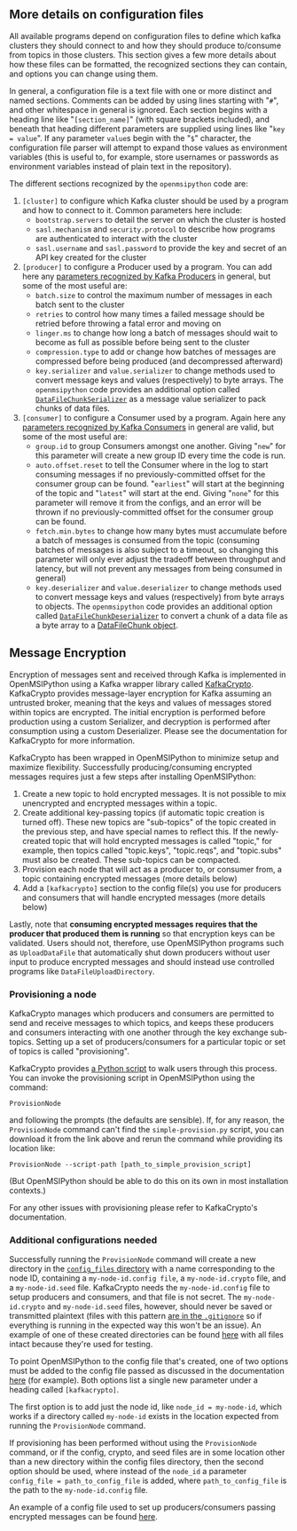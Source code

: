 ## More details on configuration files

All available programs depend on configuration files to define which kafka clusters they should connect to and how they should produce to/consume from topics in those clusters. This section gives a few more details about how these files can be formatted, the recognized sections they can contain, and options you can change using them.

In general, a configuration file is a text file with one or more distinct and named sections. Comments can be added by using lines starting with "`#`", and other whitespace in general is ignored. Each section begins with a heading line like "`[section_name]`" (with square brackets included), and beneath that heading different parameters are supplied using lines like "`key = value`". If any parameter `value`s begin with the "`$`" character, the configuration file parser will attempt to expand those values as environment variables (this is useful to, for example, store usernames or passwords as environment variables instead of plain text in the repository).

The different sections recognized by the `openmsipython` code are:
1. `[cluster]` to configure which Kafka cluster should be used by a program and how to connect to it. Common parameters here include:
    - `bootstrap.servers` to detail the server on which the cluster is hosted
    - `sasl.mechanism` and `security.protocol` to describe how programs are authenticated to interact with the cluster
    - `sasl.username` and `sasl.password` to provide the key and secret of an API key created for the cluster
1. `[producer]` to configure a Producer used by a program. You can add here any [parameters recognized by Kafka Producers](https://docs.confluent.io/platform/current/installation/configuration/producer-configs.html) in general, but some of the most useful are:
    - `batch.size` to control the maximum number of messages in each batch sent to the cluster
    - `retries` to control how many times a failed message should be retried before throwing a fatal error and moving on
    - `linger.ms` to change how long a batch of messages should wait to become as full as possible before being sent to the cluster 
    - `compression.type` to add or change how batches of messages are compressed before being produced (and decompressed afterward)
    - `key.serializer` and `value.serializer` to change methods used to convert message keys and values (respectively) to byte arrays. The `openmsipython` code provides an additional option called [`DataFileChunkSerializer`](./serialization.py#L91-#L116) as a message value serializer to pack chunks of data files.
1. `[consumer]` to configure a Consumer used by a program. Again here any [parameters recognized by Kafka Consumers](https://docs.confluent.io/platform/current/installation/configuration/consumer-configs.html) in general are valid, but some of the most useful are:
    - `group.id` to group Consumers amongst one another. Giving "`new`" for this parameter will create a new group ID every time the code is run.
    - `auto.offset.reset` to tell the Consumer where in the log to start consuming messages if no previously-committed offset for the consumer group can be found. "`earliest`" will start at the beginning of the topic and "`latest`" will start at the end. Giving "`none`" for this parameter will remove it from the configs, and an error will be thrown if no previously-committed offset for the consumer group can be found.
    - `fetch.min.bytes` to change how many bytes must accumulate before a batch of messages is consumed from the topic (consuming batches of messages is also subject to a timeout, so changing this parameter will only ever adjust the tradeoff between throughput and latency, but will not prevent any messages from being consumed in general)
    - `key.deserializer` and `value.deserializer` to change methods used to convert message keys and values (respectively) from byte arrays to objects. The `openmsipython` code provides an additional option called [`DataFileChunkDeserializer`](./serialization.py#L118-#L160) to convert a chunk of a data file as a byte array to a [DataFileChunk object](../data_file_io/data_file_chunk.py).

## Message Encryption

Encryption of messages sent and received through Kafka is implemented in OpenMSIPython using a Kafka wrapper library called [KafkaCrypto](https://github.com/tmcqueen-materials/kafkacrypto). KafkaCrypto provides message-layer encryption for Kafka assuming an untrusted broker, meaning that the keys and values of messages stored within topics are encrypted. The initial encryption is performed before production using a custom Serializer, and decryption is performed after consumption using a custom Deserializer. Please see the documentation for KafkaCrypto for more information.

KafkaCrypto has been wrapped in OpenMSIPython to minimize setup and maximize flexibility. Successfully producing/consuming encrypted messages requires just a few steps after installing OpenMSIPython:
1. Create a new topic to hold encrypted messages. It is not possible to mix unencrypted and encrypted messages within a topic.
1. Create additional key-passing topics (if automatic topic creation is turned off). These new topics are "sub-topics" of the topic created in the previous step, and have special names to reflect this. If the newly-created topic that will hold encrypted messages is called "topic," for example, then topics called "topic.keys", "topic.reqs", and "topic.subs" must also be created. These sub-topics can be compacted.
1. Provision each node that will act as a producer to, or consumer from, a topic containing encrypted messages (more details below)
1. Add a `[kafkacrypto]` section to the config file(s) you use for producers and consumers that will handle encrypted messages (more details below)

Lastly, note that **consuming encrypted messages requires that the producer that produced them is running** so that encryption keys can be validated. Users should not, therefore, use OpenMSIPython programs such as `UploadDataFile` that automatically shut down producers without user input to produce encrypted messages and should instead use controlled programs like `DataFileUploadDirectory`.

### Provisioning a node

KafkaCrypto manages which producers and consumers are permitted to send and receive messages to which topics, and keeps these producers and consumers interacting with one another through the key exchange sub-topics. Setting up a set of producers/consumers for a particular topic or set of topics is called "provisioning".

KafkaCrypto provides [a Python script](https://raw.githubusercontent.com/tmcqueen-materials/kafkacrypto/master/tools/simple-provision.py) to walk users through this process. You can invoke the provisioning script in OpenMSIPython using the command:

`ProvisionNode`

and following the prompts (the defaults are sensible). If, for any reason, the `ProvisionNode` command can't find the `simple-provision.py` script, you can download it from the link above and rerun the command while providing its location like:

`ProvisionNode --script-path [path_to_simple_provision_script]`

(But OpenMSIPython should be able to do this on its own in most installation contexts.)

For any other issues with provisioning please refer to KafkaCrypto's documentation.

### Additional configurations needed

Successfully running the `ProvisionNode` command will create a new directory in the [`config_files` directory](./config_files) with a name corresponding to the node ID, containing a `my-node-id.config file`, a `my-node-id.crypto` file, and a `my-node-id.seed` file. KafkaCrypto needs the `my-node-id.config` file to setup producers and consumers, and that file is not secret. The `my-node-id.crypto` and `my-node-id.seed` files, however, should never be saved or transmitted plaintext (files with this pattern [are in the `.gitignore`](../../.gitignore#L6-16) so if everything is running in the expected way this won't be an issue). An example of one of these created directories can be found [here](./config_files/testing_node) with all files intact because they're used for testing.

To point OpenMSIPython to the config file that's created, one of two options must be added to the config file passed as discussed in the documentation [here](../data_file_io/README.md) (for example). Both options list a single new parameter under a heading called `[kafkacrypto]`. 

The first option is to add just the node id, like `node_id = my-node-id`, which works if a directory called `my-node-id` exists in the location expected from running the `ProvisionNode` command. 

If provisioning has been performed without using the `ProvisionNode` command, or if the config, crypto, and seed files are in some location other than a new directory within the config files directory, then the second option should be used, where instead of the `node_id` a parameter `config_file = path_to_config_file` is added, where `path_to_config_file` is the path to the `my-node-id.config` file.

An example of a config file used to set up producers/consumers passing encrypted messages can be found [here](./config_files/test_encrypted.config).

